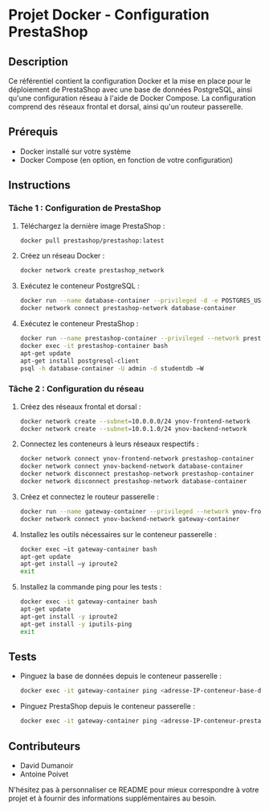# Projet Docker - Configuration PrestaShop

## Description
Ce référentiel contient la configuration Docker et la mise en place pour le déploiement de PrestaShop avec une base de données PostgreSQL, ainsi qu'une configuration réseau à l'aide de Docker Compose. La configuration comprend des réseaux frontal et dorsal, ainsi qu'un routeur passerelle.

## Prérequis
- Docker installé sur votre système
- Docker Compose (en option, en fonction de votre configuration)

## Instructions

### Tâche 1 : Configuration de PrestaShop
1. Téléchargez la dernière image PrestaShop :
    ```bash
    docker pull prestashop/prestashop:latest
    ```

2. Créez un réseau Docker :
    ```bash
    docker network create prestashop_network
    ```

3. Exécutez le conteneur PostgreSQL :
    ```bash
    docker run --name database-container --privileged -d -e POSTGRES_USER=admin -e POSTGRES_PASSWORD=admin -e POSTGRES_DB=studentdb -v tp_volume:/var/lib/postgresql/data -p 5433:5432 postgres
    docker network connect prestashop-network database-container
    ```

4. Exécutez le conteneur PrestaShop :
    ```bash
    docker run --name prestashop-container --privileged --network prestashop-network -e PRESTASHOP_DATABASE_PASSWORD=admin -d prestashop/prestashop
    docker exec -it prestashop-container bash
    apt-get update
    apt-get install postgresql-client
    psql -h database-container -U admin -d studentdb –W
    ```

### Tâche 2 : Configuration du réseau
1. Créez des réseaux frontal et dorsal :
    ```bash
    docker network create --subnet=10.0.0.0/24 ynov-frontend-network
    docker network create --subnet=10.0.1.0/24 ynov-backend-network
    ```

2. Connectez les conteneurs à leurs réseaux respectifs :
    ```bash
    docker network connect ynov-frontend-network prestashop-container
    docker network connect ynov-backend-network database-container
    docker network disconnect prestashop-network prestashop-container
    docker network disconnect prestashop-network database-container
    ```

3. Créez et connectez le routeur passerelle :
    ```bash
    docker run --name gateway-container --privileged --network ynov-frontend-network --cap-add NET_ADMIN --cap-add SYS_MODULE --sysctl net.ipv4.ip_forward=1 -v /lib/modules:/lib/modules:ro -d nginx:latest
    docker network connect ynov-backend-network gateway-container
    ```

4. Installez les outils nécessaires sur le conteneur passerelle :
    ```bash
    docker exec –it gateway-container bash
    apt-get update
    apt-get install –y iproute2
    exit
    ```

5. Installez la commande ping pour les tests :
    ```bash
    docker exec -it gateway-container bash
    apt-get update 
    apt-get install -y iproute2 
    apt-get install -y iputils-ping
    exit
    ```

## Tests
- Pinguez la base de données depuis le conteneur passerelle :
    ```bash
    docker exec -it gateway-container ping <adresse-IP-conteneur-base-de-donnees>
    ```

- Pinguez PrestaShop depuis le conteneur passerelle :
    ```bash
    docker exec -it gateway-container ping <adresse-IP-conteneur-prestashop>
    ```

## Contributeurs
- David Dumanoir
- Antoine Poivet

N'hésitez pas à personnaliser ce README pour mieux correspondre à votre projet et à fournir des informations supplémentaires au besoin.
